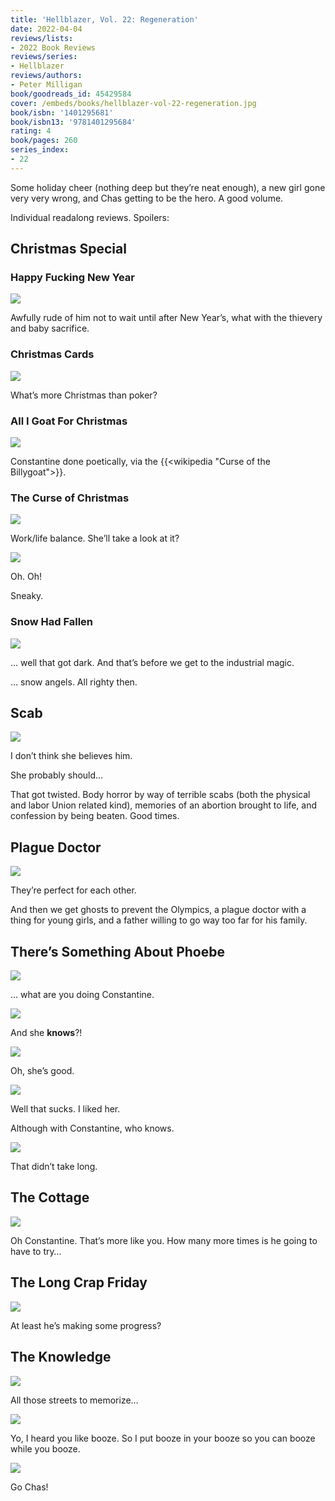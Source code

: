```yaml
---
title: 'Hellblazer, Vol. 22: Regeneration'
date: 2022-04-04
reviews/lists:
- 2022 Book Reviews
reviews/series:
- Hellblazer
reviews/authors:
- Peter Milligan
book/goodreads_id: 45429584
cover: /embeds/books/hellblazer-vol-22-regeneration.jpg
book/isbn: '1401295681'
book/isbn13: '9781401295684'
rating: 4
book/pages: 260
series_index:
- 22
---
```

Some holiday cheer (nothing deep but they’re neat enough), a new girl gone very very wrong, and Chas getting to be the hero. A good volume. 

Individual readalong reviews. Spoilers:

<!--more-->

## Christmas Special
### Happy Fucking New Year

![](/embeds/books/attachments/hellblazer-22-774073.png)

Awfully rude of him not to wait until after New Year’s, what with the thievery and baby sacrifice. 

### Christmas Cards

![](/embeds/books/attachments/hellblazer-22-34a85d.png)

What’s more Christmas than poker?

### All I Goat For Christmas

![](/embeds/books/attachments/hellblazer-22-20817b.png)

Constantine done poetically, via the {{<wikipedia "Curse of the Billygoat">}}. 

### The Curse of Christmas

![](/embeds/books/attachments/hellblazer-22-1e0bff.png)

Work/life balance. She’ll take a look at it?

![](/embeds/books/attachments/hellblazer-22-3827db.png)

Oh. Oh!

Sneaky. 

### Snow Had Fallen 

![](/embeds/books/attachments/hellblazer-22-016684.png)

… well that got dark. And that’s before we get to the industrial magic. 

… snow angels. All righty then. 

## Scab

![](/embeds/books/attachments/hellblazer-22-6bccfb.png)

I don’t think she believes him. 

She probably should…

That got twisted. Body horror by way of terrible scabs (both the physical and labor Union related kind), memories of an abortion brought to life, and confession by being beaten. Good times. 

## Plague Doctor

![](/embeds/books/attachments/hellblazer-22-179b50.png)

They’re perfect for each other. 

And then we get ghosts to prevent the Olympics, a plague doctor with a thing for young girls, and a father willing to go way too far for his family. 

## There’s Something About Phoebe

![](/embeds/books/attachments/hellblazer-22-459e04.png)

… what are you doing Constantine. 

![](/embeds/books/attachments/hellblazer-22-714ef8.png)

And she **knows**?!

![](/embeds/books/attachments/hellblazer-22-b20bbc.png)

Oh, she’s good. 

![](/embeds/books/attachments/hellblazer-22-71b20d.png)

Well that sucks. I liked her. 

Although with Constantine, who knows. 

![](/embeds/books/attachments/hellblazer-22-9893a9.png)

That didn’t take long. 

## The Cottage

![](/embeds/books/attachments/hellblazer-22-a62b1a.png)

Oh Constantine. That’s more like you. How many more times is he going to have to try…

## The Long Crap Friday 

![](/embeds/books/attachments/hellblazer-22-266d46.png)

At least he’s making some progress?

## The Knowledge

![](/embeds/books/attachments/hellblazer-22-c277b8.png)

All those streets to memorize…

![](/embeds/books/attachments/hellblazer-22-3b11f7.png)

Yo, I heard you like booze. So I put booze in your booze so you can booze while you booze. 

![](/embeds/books/attachments/hellblazer-22-c1cc3a.png)

Go Chas!